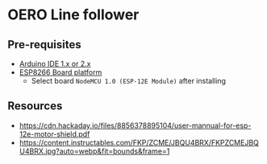 # OERO Line follower

## Pre-requisites

- [Arduino IDE 1.x or 2.x](https://www.arduino.cc/en/software)
- [ESP8266 Board platform](https://github.com/esp8266/Arduino?tab=readme-ov-file#installing-with-boards-manager)
  - Select board `NodeMCU 1.0 (ESP-12E Module)` after installing

## Resources

- <https://cdn.hackaday.io/files/8856378895104/user-mannual-for-esp-12e-motor-shield.pdf>
- <https://content.instructables.com/FKP/ZCME/JBQU4BRX/FKPZCMEJBQU4BRX.jpg?auto=webp&fit=bounds&frame=1>
